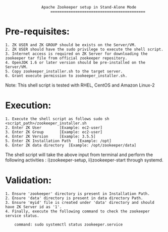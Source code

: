 					Apache Zookeeper setup in Stand-Alone Mode				    
				        ==========================================  

Pre-requisites:
==============
	1. ZK USER and ZK GROUP should be exists on the Server/VM.
	2. ZK USER should have the sudo privilege to execute the shell script.
	3. Internet access is required on ZK Server for downloading the zookeeper tar file from official zookeeper repository.
	4. OpenJDK 1.6 or later version should be pre-installed on the Server/VM.
	5. Copy zookeeper_installer.sh to the target server.
	6. Grant execute permission to zookeeper_installer.sh.

Note: This shell script is tested with RHEL, CentOS and Amazon Linux-2

Execution:
==========
	1. Execute the shell script as follows sudo sh <script_path>/zookeeper_installer.sh
	2. Enter ZK User		[Example: ec2-user]
	3. Enter ZK Group		[Example: ec2-user]
	4. Enter ZK Version		[Example: 3.5.5]
	5. Enter ZK Installation Path	[Example: /opt]	
	6. Enter ZK data directory	[Example: /opt/zookeeper/data]

The shell script will take the above input from terminal and perform the following activities : i)zookeeper-setup, ii)zookeeper-start through systemd.

Validation:
==========
	1. Ensure 'zookeeper' directory is present in Installation Path.
	2. Ensure 'data' directory is present in data directory Path.
	3. Ensure 'myid' file is created under 'data' directory and should have ZK Server id as '1'.
	4. Finally, execute the following command to check the zookeeper service status.

		command: sudo systemctl status zookeeper.service
